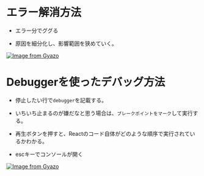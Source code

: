 # エラー解消方法

- エラー分でググる

- 原因を細分化し、影響範囲を狭めていく。

[![Image from Gyazo](https://i.gyazo.com/2b8cd61607f2b6ac165289620acb23f9.png)](https://gyazo.com/2b8cd61607f2b6ac165289620acb23f9)

# Debuggerを使ったデバッグ方法

- 停止したい行で`debugger`を記載する。

- いちいち止まるのが嫌だなと思う場合は、`ブレークポイントをマーク`して実行する。

- 再生ボタンを押すと、Reactのコード自体がどのような順序で実行されているかわかる。

- escキーでコンソールが開く

[![Image from Gyazo](https://i.gyazo.com/40e8a72d15db278b3d97838e232d866b.png)](https://gyazo.com/40e8a72d15db278b3d97838e232d866b)